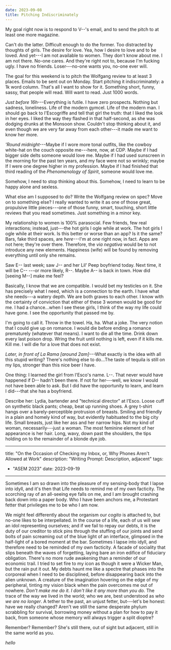 ```yaml
---
date: 2023-09-08
title: Pitching Indiscriminately
---
```


My goal right now is to respond to V--'s email, and to send the pitch to at least one more magazine.

Can't do the latter. Difficult enough to do the former. Too distracted by thoughts of girls. The desire for love. Yea, how I desire to love and to be loved. And yet---I am not available to women. They don't know about me. I am not there. No-one cares. And they're right not to, because I'm fucking ugly. I have no friends. Loser---no-one wants you, no-one ever will.

The goal for this weekend is to pitch the Wolfgang review to at least 3 places. Emails to be sent out on Monday. Start pitching it indiscriminately: a 1k word column. That's all I want to show for it. Something short, funny, sassy, that people will read. Will want to read. Just 1000 words.

*Just before 16h*---Everything is futile. I have zero prospects. Nothing but sadness, loneliness. Life of the modern gymcel. Life of the modern man. I should go back to l'Escogriffe and tell that girl the truth: that I liked the look in her eyes. I liked the way they flashed in that half-second, as she was dodging drunks at the Monsoon show. Couldn't stop thinking about it, and even though we are very far away from each other---it made me want to know her more.

*'Round midnight*---Maybe if I wore more tonal outfits, like the cowboy white-hat on the couch opposite me---here, now, at CDP. Maybe if I had bigger side delts someone would love me. Maybe if I had used sunscreen in the morning for the past ten years, and my face were not so wrinkly; maybe If I were one degree higher in my profession. Maybe if I had finished that third reading of the *Phenomenology of Spirit*, someone would love me.

Somehow, I need to stop thinking about this. Somehow, I need to learn to be happy alone and sexless.

What else am I supposed to do? Write the Wolfgang review on spec? Move on to something else? I really wanted to write it as one of those great, propulsive little pieces---one of those funny, smart, touching, short little reviews that you read sometimes. Just something in a minor key.

My relationship to women is 100% parasocial. Few friends, few real interactions; instead, just---the hot girls I ogle while at work. The hot girls I ogle while at their work. Is this better or worse than an app? Is it the same? Bars, fake third spaces, are *here*---I'm at one right now, in fact. Apps are not here; they're over there. Therefore, the *via negativa* would be to not introduce any new elements. Happiness (wife) will be found by removing everything until only she remains.

Saw E-- last week; saw J-- and her Lil' Peep boyfriend today. Next time, it will be C-- ---or more likely, R--. Maybe A-- is back in town. How did [seeing M--] make me feel?

Basically, I know that we are compatible. I would bet my testicles on it. She has precisely what I need, which is a connection to the earth. I have what she needs---a watery depth. We are both graves to each other. I know with the certainty of conviction that either of these 3 women would be good for me. I had a chance...when I see these girls, I think of the way my life could have gone. I see the opportunity that passed me by.

I'm going to call it. Throw in the towel. Ha, ha. What a joke. The very notion that I could give up on romance. I would die before ending a romance prematurely (whatever that means). I want to die all the time. Drink down every last poison drop. Wring the fruit until nothing is left, even if it kills me. Kill me. I will die for a love that does not exist.

*Later, in front of La Rama [around 2am]*---What exactly is the idea with all this stupid writing? There's nothing else to do...The taste of tequila is still on my lips, stronger than this nice beer I have.

One thing: I learned the girl from l'Esco's name. L--. That never would have happened if D-- hadn't been there. If not for her---well, we know I would not have been able to ask. But I did have the opportunity to learn, and learn I did---that she has a boyfriend.

Describe her: Lydia, bartender and "technical director" at l'Esco. Loose cuff on synthetic black pants; cheap, beat up running shoes. A grey t-shirt hangs over a barely-perceptible protrusion of breasts. Smiling and friendly in a plain and homely kind of way, but evidently habituated to the big city life. Small breasts, just like her ass and her narrow hips. Not my kind of woman, necessarily---just a woman. The most feminine element of her appearance is her hair. Long, wavy, down past the shoulders, the tips holding on to the remainder of a blonde dye job.

---
title: "On the Occasion of Checking my Inbox, or, Why Phones Aren't Allowed at Work"
description: "Writing Prompt: Description, adjacent"
tags:
  - "ASEM 2023"
date: 2023-09-19
---

Sometimes I am so drawn into the pleasure of my sensing-body that I lapse into idyll, and it's then that Life needs to remind me of my own facticity. The scorching ray of an all-seeing eye falls on me, and I am brought crashing back down into a paper body. Who I have been anchors me, a Protestant fetter that privileges me to be who I am now.

We might feel differently about the organism our *cogito* is attached to, but no-one likes to be interpellated. In the course of a life, each of us will sew an idol representing ourselves; and if we fail to repay our debts, it is the duty of our creditor to stick pins through the stuffing of our joints and send bolts of pain screaming out of the blue light of an interface, glimpsed in the half-light of a bored moment at the bar. Sometimes I lapse into idyll, and therefore need to be reminded of my own facticity. A facade of sociality that slips beneath the waves of forgetting, laying bare an iron edifice of fiduciary obligation. There's no more rude awakening than a reminder of our economic trail. I tried to set fire to my icon as though it were a Wicker Man, but the rain put it out. My debts haunt me like a spectre that phases into the corporeal when I need to be disciplined, before disappearing back into the alien unknown. A creature of the imagination hovering on the edge of my peripheral, tinting my vision black when the pain overcomes me out of nowhere. *Don't make me do it. I don't like it any more than you do.* The trace of the way we lived in the world; who we are, best understood as *who we are no longer*. A tether to the past, an unjust fetter, but---let's be honest: have we really changed? Aren't we still the same desperate phylum scrabbling for survival, borrowing money without a plan for how to pay it back, from someone whose memory will always trigger a split dioptre? 

Remember? Remember? She's still there, out of sight but adjacent, still in the same world as you.

*hello*
